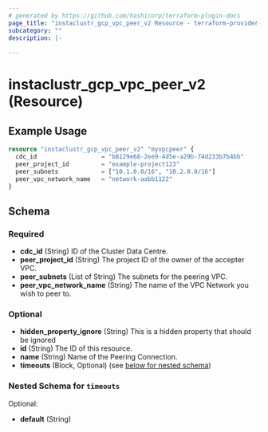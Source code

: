 ```yaml
---
# generated by https://github.com/hashicorp/terraform-plugin-docs
page_title: "instaclustr_gcp_vpc_peer_v2 Resource - terraform-provider-instaclustr"
subcategory: ""
description: |-
  
---
```


# instaclustr_gcp_vpc_peer_v2 (Resource)



## Example Usage

```terraform
resource "instaclustr_gcp_vpc_peer_v2" "myvpcpeer" {
  cdc_id                  = "b8129e68-2ee9-4d5e-a29b-74d233b7b4bb"
  peer_project_id         = "example-project123"
  peer_subnets            = ["10.1.0.0/16", "10.2.0.0/16"]
  peer_vpc_network_name   = "network-aabb1122"
}
```

<!-- schema generated by tfplugindocs -->
## Schema

### Required

- **cdc_id** (String) ID of the Cluster Data Centre.
- **peer_project_id** (String) The project ID of the owner of the accepter VPC.
- **peer_subnets** (List of String) The subnets for the peering VPC.
- **peer_vpc_network_name** (String) The name of the VPC Network you wish to peer to.

### Optional

- **hidden_property_ignore** (String) This is a hidden property that should be ignored
- **id** (String) The ID of this resource.
- **name** (String) Name of the Peering Connection.
- **timeouts** (Block, Optional) (see [below for nested schema](#nestedblock--timeouts))

<a id="nestedblock--timeouts"></a>
### Nested Schema for `timeouts`

Optional:

- **default** (String)


